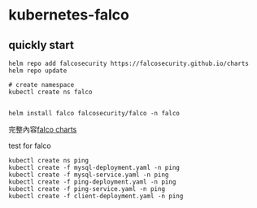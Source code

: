 # kubernetes-falco

## quickly start
```
helm repo add falcosecurity https://falcosecurity.github.io/charts
helm repo update

# create namespace
kubectl create ns falco


helm install falco falcosecurity/falco -n falco
```
完整內容[falco charts](https://github.com/falcosecurity/charts)

test for falco
```
kubectl create ns ping
kubectl create -f mysql-deployment.yaml -n ping
kubectl create -f mysql-service.yaml -n ping
kubectl create -f ping-deployment.yaml -n ping
kubectl create -f ping-service.yaml -n ping
kubectl create -f client-deployment.yaml -n ping
```



